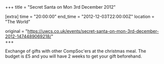 +++
title = "Secret Santa on Mon 3rd December 2012"

[extra]
time = "20:00:00"
end_time = "2012-12-03T22:00:00Z"
location = "The World"

original = "https://uwcs.co.uk/events/secret-santa-on-mon-3rd-december-2012-1474489069218/"    
+++

Exchange of gifts with other CompSoc'ers at the christmas meal. The budget is £5 and you will have 2 weeks to get your gift beforehand.

